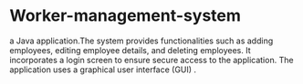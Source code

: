 # Worker-management-system
 a Java application.The system provides functionalities such as adding employees, editing employee details, and deleting employees. It incorporates a login screen to ensure secure access to the application. The application uses a graphical user interface (GUI) .
